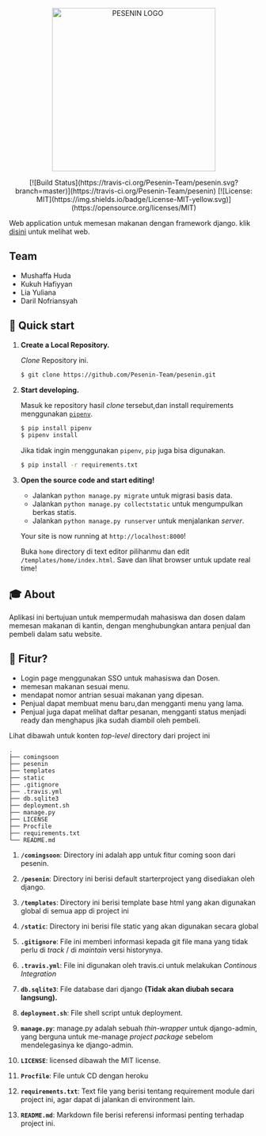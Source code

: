 
<p align="center">
    <img src="/templates/img/LOGO.png" alt="PESENIN LOGO" width="330">
</p>

<p align="center">
    [![Build Status](https://travis-ci.org/Pesenin-Team/pesenin.svg?branch=master)](https://travis-ci.org/Pesenin-Team/pesenin) [![License: MIT](https://img.shields.io/badge/License-MIT-yellow.svg)](https://opensource.org/licenses/MIT)
</p>

Web application untuk memesan makanan dengan framework django. klik [disini][herokuapp] untuk melihat web.

## Team
- Mushaffa Huda
- Kukuh Hafiyyan
- Lia Yuliana
- Daril Nofriansyah

## 🚀 Quick start

1.  **Create a Local Repository.**

    *Clone* Repository ini.

    ```sh
    $ git clone https://github.com/Pesenin-Team/pesenin.git
    ```

1.  **Start developing.**

    Masuk ke repository hasil *clone* tersebut,dan install requirements menggunakan [`pipenv`][pipenv].

    ```sh
    $ pip install pipenv
    $ pipenv install
    ```

    Jika tidak ingin menggunakan `pipenv`, `pip` juga bisa digunakan.

    ```sh
    $ pip install -r requirements.txt
    ```

1.  **Open the source code and start editing!**

    - Jalankan `python manage.py migrate` untuk migrasi basis data.
    - Jalankan `python manage.py collectstatic` untuk mengumpulkan berkas statis.
    - Jalankan `python manage.py runserver` untuk menjalankan *server*.

    Your site is now running at `http://localhost:8000`!

    Buka `home` directory di text editor pilihanmu dan edit `/templates/home/index.html`. Save dan lihat browser untuk update real time!

## 🎓 About

Aplikasi ini bertujuan untuk mempermudah mahasiswa dan dosen dalam memesan makanan di kantin, dengan menghubungkan antara penjual dan pembeli dalam satu website.

## 🧐 Fitur?

- Login page menggunakan SSO untuk mahasiswa dan Dosen.
- memesan makanan sesuai menu.
- mendapat nomor antrian sesuai makanan yang dipesan.
- Penjual dapat membuat menu baru,dan mengganti menu yang lama.
- Penjual juga dapat melihat daftar pesanan, mengganti status menjadi ready dan menghapus jika sudah diambil oleh pembeli.

Lihat dibawah untuk konten *top-level* directory dari project ini

    .
    ├── comingsoon
    ├── pesenin
    ├── templates
    ├── static
    ├── .gitignore
    ├── .travis.yml
    ├── db.sqlite3
    ├── deployment.sh
    ├── manage.py
    ├── LICENSE
    ├── Procfile
    ├── requirements.txt
    └── README.md

1.  **`/comingsoon`**: Directory ini adalah app untuk fitur coming soon dari pesenin.

2.  **`/pesenin`**: Directory ini berisi default starterproject yang disediakan oleh django.

3.  **`/templates`**: Directory ini berisi template base html yang akan digunakan global di semua app di project ini

4. **`/static`**: Directory ini berisi file static yang akan digunakan secara global

5.  **`.gitignore`**: File ini memberi informasi kepada git file mana yang tidak perlu di *track* / di *maintain* versi historynya.

6.  **`.travis.yml`**: File ini digunakan oleh travis.ci untuk melakukan *Continous Integration*

7.  **`db.sqlite3`**: File database dari django **(Tidak akan diubah secara langsung).**

8.  **`deployment.sh`**: File shell script untuk deployment.

9.  **`manage.py`**: manage.py adalah sebuah *thin-wrapper* untuk django-admin, yang berguna untuk me-manage *project package* sebelom mendelegasinya ke django-admin.

10.  **`LICENSE`**: licensed dibawah the MIT license.

11. **`Procfile`**: File untuk CD dengan heroku

12. **`requirements.txt`**: Text file yang berisi tentang requirement module dari project ini, agar dapat di jalankan di environment lain.

13. **`README.md`**: Markdown file berisi referensi informasi penting terhadap project ini.

[herokuapp]: https://pesenin.herokuapp.com 
[pipenv]: https://pypi.org/project/pipenv